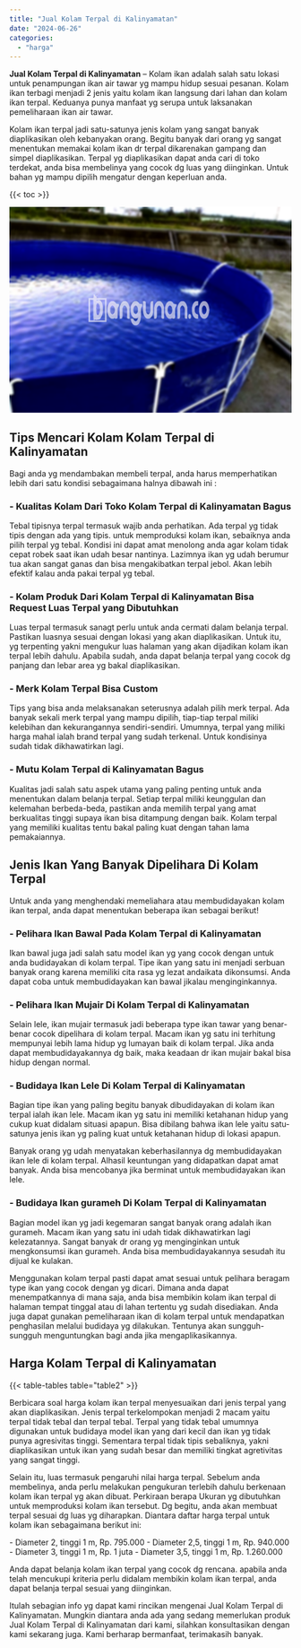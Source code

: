 ```yaml
---
title: "Jual Kolam Terpal di Kalinyamatan"
date: "2024-06-26"
categories: 
  - "harga"
---
```


**Jual Kolam Terpal di Kalinyamatan** – Kolam ikan adalah salah satu lokasi untuk penampungan ikan air tawar yg mampu hidup sesuai pesanan. Kolam ikan terbagi menjadi 2 jenis yaitu kolam ikan langsung dari lahan dan kolam ikan terpal. Keduanya punya manfaat yg serupa untuk laksanakan pemeliharaan ikan air tawar.

Kolam ikan terpal jadi satu-satunya jenis kolam yang sangat banyak diaplikasikan oleh kebanyakan orang. Begitu banyak dari orang yg sangat menentukan memakai kolam ikan dr terpal dikarenakan gampang dan simpel diaplikasikan. Terpal yg diaplikasikan dapat anda cari di toko terdekat, anda bisa membelinya yang cocok dg luas yang diinginkan. Untuk bahan yg mampu dipilih mengatur dengan keperluan anda.

{{< toc >}}

![Jual Kolam Terpal di Kalinyamatan](/images/jual-kolam-terpal-57.png)

## Tips Mencari Kolam Kolam Terpal di Kalinyamatan

Bagi anda yg mendambakan membeli terpal, anda harus memperhatikan lebih dari satu kondisi sebagaimana halnya dibawah ini :

### \- Kualitas Kolam Dari Toko Kolam Terpal di Kalinyamatan Bagus

Tebal tipisnya terpal termasuk wajib anda perhatikan. Ada terpal yg tidak tipis dengan ada yang tipis. untuk memproduksi kolam ikan, sebaiknya anda pilih terpal yg tebal. Kondisi ini dapat amat menolong anda agar kolam tidak cepat robek saat ikan udah besar nantinya. Lazimnya ikan yg udah berumur tua akan sangat ganas dan bisa mengakibatkan terpal jebol. Akan lebih efektif kalau anda pakai terpal yg tebal.

### \- Kolam Produk Dari Kolam Terpal di Kalinyamatan Bisa Request Luas Terpal yang Dibutuhkan

Luas terpal termasuk sanagt perlu untuk anda cermati dalam belanja terpal. Pastikan luasnya sesuai dengan lokasi yang akan diaplikasikan. Untuk itu, yg terpenting yakni mengukur luas halaman yang akan dijadikan kolam ikan terpal lebih dahulu. Apabila sudah, anda dapat belanja terpal yang cocok dg panjang dan lebar area yg bakal diaplikasikan.

### \- Merk Kolam Terpal Bisa Custom

Tips yang bisa anda melaksanakan seterusnya adalah pilih merk terpal. Ada banyak sekali merk terpal yang mampu dipilih, tiap-tiap terpal miliki kelebihan dan kekurangannya sendiri-sendiri. Umumnya, terpal yang miliki harga mahal ialah brand terpal yang sudah terkenal. Untuk kondisinya sudah tidak dikhawatirkan lagi.

### \- Mutu Kolam Terpal di Kalinyamatan Bagus

Kualitas jadi salah satu aspek utama yang paling penting untuk anda menentukan dalam belanja terpal. Setiap terpal miliki keunggulan dan kelemahan berbeda-beda, pastikan anda memilih terpal yang amat berkualitas tinggi supaya ikan bisa ditampung dengan baik. Kolam terpal yang memiliki kualitas tentu bakal paling kuat dengan tahan lama pemakaiannya.

## Jenis Ikan Yang Banyak Dipelihara Di Kolam Terpal

Untuk anda yang menghendaki memeliahara atau membudidayakan kolam ikan terpal, anda dapat menentukan beberapa ikan sebagai berikut!

### \- Pelihara Ikan Bawal Pada Kolam Terpal di Kalinyamatan

Ikan bawal juga jadi salah satu model ikan yg yang cocok dengan untuk anda budidayakan di kolam terpal. Tipe ikan yang satu ini menjadi serbuan banyak orang karena memiliki cita rasa yg lezat andaikata dikonsumsi. Anda dapat coba untuk membudidayakan kan bawal jikalau menginginkannya.

### \- Pelihara Ikan Mujair Di Kolam Terpal di Kalinyamatan

Selain lele, ikan mujair termasuk jadi beberapa type ikan tawar yang benar-benar cocok dipelihara di kolam terpal. Macam ikan yg satu ini terhitung mempunyai lebih lama hidup yg lumayan baik di kolam terpal. Jika anda dapat membudidayakannya dg baik, maka keadaan dr ikan mujair bakal bisa hidup dengan normal.

### \- Budidaya Ikan Lele Di Kolam Terpal di Kalinyamatan

Bagian tipe ikan yang paling begitu banyak dibudidayakan di kolam ikan terpal ialah ikan lele. Macam ikan yg satu ini memiliki ketahanan hidup yang cukup kuat didalam situasi apapun. Bisa dibilang bahwa ikan lele yaitu satu-satunya jenis ikan yg paling kuat untuk ketahanan hidup di lokasi apapun.

Banyak orang yg udah menyatakan keberhasilannya dg membudidayakan ikan lele di kolam terpal. Alhasil keuntungan yang didapatkan dapat amat banyak. Anda bisa mencobanya jika berminat untuk membudidayakan ikan lele.

### \- Budidaya Ikan gurameh Di Kolam Terpal di Kalinyamatan

Bagian model ikan yg jadi kegemaran sangat banyak orang adalah ikan gurameh. Macam ikan yang satu ini udah tidak dikhawatirkan lagi kelezatannya. Sangat banyak dr orang yg menginginkan untuk mengkonsumsi ikan gurameh. Anda bisa membudidayakannya sesudah itu dijual ke kulakan.

Menggunakan kolam terpal pasti dapat amat sesuai untuk pelihara beragam type ikan yang cocok dengan yg dicari. Dimana anda dapat menempatkannya di mana saja, anda bisa membikin kolam ikan terpal di halaman tempat tinggal atau di lahan tertentu yg sudah disediakan. Anda juga dapat gunakan pemeliharaan ikan di kolam terpal untuk mendapatkan penghasilan melalui budidaya yg dilakukan. Tentunya akan sungguh-sungguh menguntungkan bagi anda jika mengaplikasikannya.

## Harga Kolam Terpal di Kalinyamatan

{{< table-tables table="table2" >}}

Berbicara soal harga kolam ikan terpal menyesuaikan dari jenis terpal yang akan diaplikasikan. Jenis terpal terkelompokan menjadi 2 macam yaitu terpal tidak tebal dan terpal tebal. Terpal yang tidak tebal umumnya digunakan untuk budidaya model ikan yang dari kecil dan ikan yg tidak punya agresivitas tinggi. Sementara terpal tidak tipis sebaliknya, yakni diaplikasikan untuk ikan yang sudah besar dan memiliki tingkat agretivitas yang sangat tinggi.

Selain itu, luas termasuk pengaruhi nilai harga terpal. Sebelum anda membelinya, anda perlu melakukan pengukuran terlebih dahulu berkenaan kolam ikan terpal yg akan dibuat. Perkiraan berapa Ukuran yg dibutuhkan untuk memproduksi kolam ikan tersebut. Dg begitu, anda akan membuat terpal sesuai dg luas yg diharapkan. Diantara daftar harga terpal untuk kolam ikan sebagaimana berikut ini:

\- Diameter 2, tinggi 1 m, Rp. 795.000 - Diameter 2,5, tinggi 1 m, Rp. 940.000 - Diameter 3, tinggi 1 m, Rp. 1 juta - Diameter 3,5, tinggi 1 m, Rp. 1.260.000

Anda dapat belanja kolam ikan terpal yang cocok dg rencana. apabila anda telah mencukupi kriteria perlu didalam membikin kolam ikan terpal, anda dapat belanja terpal sesuai yang diinginkan.

Itulah sebagian info yg dapat kami rincikan mengenai Jual Kolam Terpal di Kalinyamatan. Mungkin diantara anda ada yang sedang memerlukan produk Jual Kolam Terpal di Kalinyamatan dari kami, silahkan konsultasikan dengan kami sekarang juga. Kami berharap bermanfaat, terimakasih banyak.
